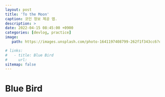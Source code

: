 ```yaml
---
layout: post
title: 'To the Moon'
caption: 코인 정보 제공 앱.
description: >
date: 2022-04-15 08:45:00 +0900
categories: [devlog, practice]  
image: 
   path: https://images.unsplash.com/photo-1641197408799-262f1f343cc6?q=80&w=1744&auto=format&fit=crop&ixlib=rb-4.0.3&ixid=M3wxMjA3fDB8MHxwaG90by1wYWdlfHx8fGVufDB8fHx8fA%3D%3D

# links:
#   - title: Blue Bird
#     url: 
sitemap: false
---
```


# Blue Bird
